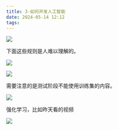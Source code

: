 ```yaml
---
title: 3-如何开发人工智能
date: 2024-05-14 12:12
tags:
---
```

![](images/posts/Pasted%20image%2020240514121249.png)

下面这些规则是人难以理解的。

![](images/posts/Pasted%20image%2020240514121338.png)

![](images/posts/Pasted%20image%2020240514121422.png)

需要注意的是测试阶段不能使用训练集的内容。

![](images/posts/Pasted%20image%2020240514121948.png)

强化学习，比如昨天看的视频

![](images/posts/Pasted%20image%2020240514122417.png)